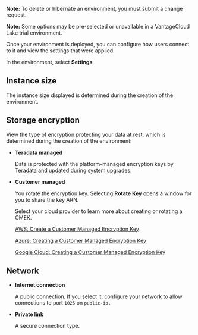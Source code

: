 **Note:** To delete or hibernate an environment, you must submit a change request.

**Note:** Some options may be pre-selected or unavailable in a VantageCloud Lake trial environment.

Once your environment is deployed, you can configure how users connect to it and view the settings that were applied.

In the environment, select **Settings**.

## Instance size


The instance size displayed is determined during the creation of the environment.

## Storage encryption


View the type of encryption protecting your data at rest, which is determined during the creation of the environment:

-   **Teradata managed**

    Data is protected with the platform-managed encryption keys by Teradata and updated during system upgrades.


-   **Customer managed**

    You rotate the encryption key. Selecting **Rotate Key** opens a window for you to share the key ARN.

    Select your cloud provider to learn more about creating or rotating a CMEK.

    [AWS: Create a Customer Managed Encryption Key](https://docs.teradata.com/access/sources/dita/topic?dita:topicPath=qly1704828971494.dita&utm_source=console&utm_medium=iph)

    [Azure: Creating a Customer Managed Encryption Key](https://docs.teradata.com/access/sources/dita/topic?dita:topicPath=ayd1718750859566.dita&utm_source=console&utm_medium=iph)

    [Google Cloud: Creating a Customer Managed Encryption Key](https://docs.teradata.com/access/sources/dita/topic?dita:topicPath=dgb1746037407158.dita&utm_source=console&utm_medium=iph)


## Network


-   **Internet connection**

    A public connection. If you select it, configure your network to allow connections to port 
        `
        1025
        `
       on 
        `
        public-ip.
        `
      


-   **Private link**

    A secure connection type.


